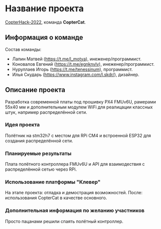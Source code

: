 # Название проекта

[CopterHack-2022](copterhack2022.md), команда **CopterCat**.

## Информация о команде

Состав команды:
* Лапин Матвей (https://t.me/l_motya), инеженер/программист.
* Коновалов Евгений (https://t.me/egnknvlv), инеженер/программист.
* Нуруллаев Игорь (https://t.me/tenessinum), программист.
* Илья Скударь (https://www.instagram.com/l.skdr/), дизайнер.

## Описание проекта

Разработка современной платы под прошивку PX4 FMUv6U, рамерами 55x40 мм и дополнительным модулем WiFi для реалицации классных штук, например распределённой сети.

### Идея проекта

Полётник на stm32h7 с местом для RPi CM4 и встроенной ESP32 для создания распределённой сети.

### Планируемые результаты

Плата полётного контроллера FMUv6U и API для взаимодествия с распределённой сетью через RPi.

### Использование платформы "Клевер"

На этапе проекта: отладка и демострация возможностей. После: использования CopterCat в качестве основного.

### Дополнительная информация по желанию участников

Просто пацанами решили спаять полётный контроллер.

